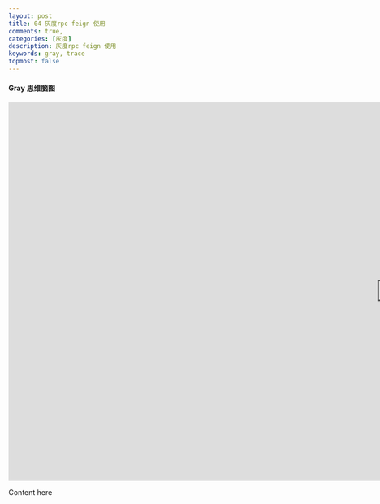 ```yaml
---
layout: post
title: 04 灰度rpc feign 使用
comments: true,
categories: [灰度]
description: 灰度rpc feign 使用
keywords: gray, trace
topmost: false
---
```



#### Gray 思维脑图
<iframe id="embed_dom" name="embed_dom" frameborder="0" style="display:block;width:1525px; height:745px;" src="https://www.processon.com/embed/624c40ae637689075c5b2b18"></iframe>



Content here

